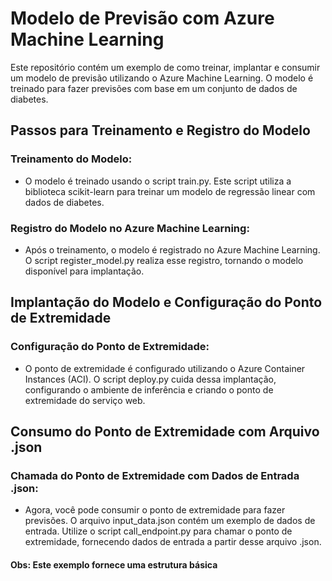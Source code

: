 # Modelo de Previsão com Azure Machine Learning
Este repositório contém um exemplo de como treinar, implantar e consumir um modelo de previsão utilizando o Azure Machine Learning. O modelo é treinado para fazer previsões com base em um conjunto de dados de diabetes.

## Passos para Treinamento e Registro do Modelo
### Treinamento do Modelo:
  - O modelo é treinado usando o script train.py. Este script utiliza a biblioteca scikit-learn para treinar um modelo de regressão linear com dados de diabetes.

### Registro do Modelo no Azure Machine Learning:
 - Após o treinamento, o modelo é registrado no Azure Machine Learning. O script register_model.py realiza esse registro, tornando o modelo disponível para implantação.

## Implantação do Modelo e Configuração do Ponto de Extremidade
### Configuração do Ponto de Extremidade:
- O ponto de extremidade é configurado utilizando o Azure Container Instances (ACI). O script deploy.py cuida dessa implantação, configurando o ambiente de inferência e criando o ponto de extremidade do serviço web.

## Consumo do Ponto de Extremidade com Arquivo .json
### Chamada do Ponto de Extremidade com Dados de Entrada .json:
- Agora, você pode consumir o ponto de extremidade para fazer previsões. O arquivo input_data.json contém um exemplo de dados de entrada. Utilize o script call_endpoint.py para chamar o ponto de extremidade, fornecendo dados de entrada a partir desse arquivo .json.

#### Obs: Este exemplo fornece uma estrutura básica
